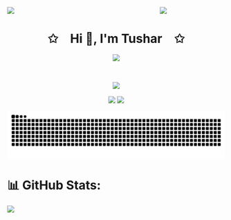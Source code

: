 <img align="left" src="https://user-images.githubusercontent.com/65187002/144930161-2f783401-8d27-4fdf-a2f7-cc0ba32f1f1f.gif" width="30%" style="display:inline;"><img align="right" src="https://user-images.githubusercontent.com/65187002/144930161-2f783401-8d27-4fdf-a2f7-cc0ba32f1f1f.gif" width="30%" style="display:inline;">
<br>
<p align="center">
    <h1 align="center">✩&emsp;Hi 👋, I'm Tushar&emsp;✩</h1>
</p>
<p align="center">
    <img src="https://readme-typing-svg.herokuapp.com/?lines=Jai+Shree+Ram+🙏🏼;Welcome+to+my+profile!;Have+a+look+around!&font=Fira%20Code&color=%23D62F79&center=true&width=280&height=50">
</p>
<br>
<p align="center">
    <img id="preview" src="https://komarev.com/ghpvc/?username=tushar-ranjan-sahoo&color=0e75b6&style=flat">
</p>
<p align="center">
    <a href="https://leetcode.com/Tushar_Ranjan_Sahoo/"><img width="48%" src="https://leetcode.card.workers.dev/Tushar_Ranjan_Sahoo?theme=dark&font=baloo&extension=null&border=2&border_radius=8"></a>
    <a href="https://github.com/Tushar-Ranjan-Sahoo"><img width="50%" src="https://github-readme-streak-stats.herokuapp.com/?user=Tushar-Ranjan-Sahoo&theme=dark&hide_border=false"></a>
</p>
<div align="center">
	<picture>
	  <source media="(prefers-color-scheme: dark)" srcset="https://raw.githubusercontent.com/Ansh-Sarkar/Ansh-Sarkar/snake-output/github-contribution-grid-snake-dark.svg" />
	  <source media="(prefers-color-scheme: light)" srcset="https://raw.githubusercontent.com/Tushar-Ranjan-Sahoo/Tushar-Ranjan-Sahoo/snake-output/github-contribution-grid-snake.svg" />
	  <img alt="github-snake" src="https://raw.githubusercontent.com/Ansh-Sarkar/Ansh-Sarkar/snake-output/github-contribution-grid-snake-dark.svg" />
	</picture>
</div>







# 📊 GitHub Stats:

![](https://github-readme-stats.vercel.app/api/top-langs/?username=Tushar-Ranjan-Sahoo&theme=dark&hide_border=false&include_all_commits=true&count_private=true&layout=compact)







